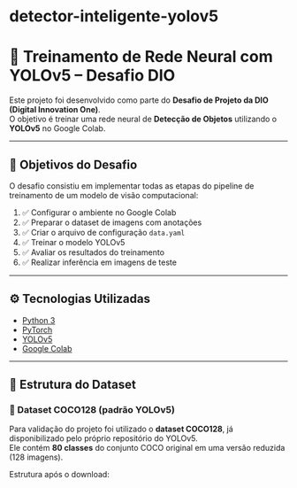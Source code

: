 # detector-inteligente-yolov5
# 🚀 Treinamento de Rede Neural com YOLOv5 – Desafio DIO

Este projeto foi desenvolvido como parte do **Desafio de Projeto da DIO (Digital Innovation One)**.  
O objetivo é treinar uma rede neural de **Detecção de Objetos** utilizando o **YOLOv5** no Google Colab.

---

## 📌 Objetivos do Desafio
O desafio consistiu em implementar todas as etapas do pipeline de treinamento de um modelo de visão computacional:

1. ✅ Configurar o ambiente no Google Colab  
2. ✅ Preparar o dataset de imagens com anotações  
3. ✅ Criar o arquivo de configuração `data.yaml`  
4. ✅ Treinar o modelo YOLOv5  
5. ✅ Avaliar os resultados do treinamento  
6. ✅ Realizar inferência em imagens de teste  

---

## ⚙️ Tecnologias Utilizadas
- [Python 3](https://www.python.org/)  
- [PyTorch](https://pytorch.org/)  
- [YOLOv5](https://github.com/ultralytics/yolov5)  
- [Google Colab](https://colab.research.google.com/)  

---

## 📂 Estrutura do Dataset

### 🔹 Dataset COCO128 (padrão YOLOv5)
Para validação do projeto foi utilizado o **dataset COCO128**, já disponibilizado pelo próprio repositório do YOLOv5.  
Ele contém **80 classes** do conjunto COCO original em uma versão reduzida (128 imagens).  

Estrutura após o download:
